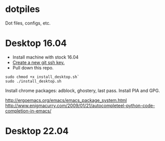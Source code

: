 dotpiles
========

Dot files, configs, etc.

Desktop 16.04
====
* Install machine with stock 16.04
* [Create a new git ssh key.]( https://help.github.com/articles/generating-a-new-ssh-key-and-adding-it-to-the-ssh-agent/)
* Pull down this repo.
```
sudo chmod +x install_desktop.sh`
sudo ./install_desktop.sh
```

Install chrome packages: adblock, ghostery, last pass.
Install PIA and GPG.

http://ergoemacs.org/emacs/emacs_package_system.html
http://www.enigmacurry.com/2009/01/21/autocompleteel-python-code-completion-in-emacs/


Desktop 22.04
=================

